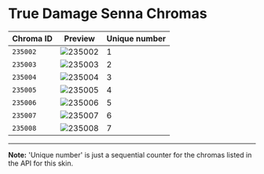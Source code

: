 # True Damage Senna Chromas

| Chroma ID | Preview | Unique number |
|---|---|---|
| `235002` | ![235002](https://raw.communitydragon.org/latest/plugins/rcp-be-lol-game-data/global/default/v1/champion-chroma-images/235/235002.png) | 1 |
| `235003` | ![235003](https://raw.communitydragon.org/latest/plugins/rcp-be-lol-game-data/global/default/v1/champion-chroma-images/235/235003.png) | 2 |
| `235004` | ![235004](https://raw.communitydragon.org/latest/plugins/rcp-be-lol-game-data/global/default/v1/champion-chroma-images/235/235004.png) | 3 |
| `235005` | ![235005](https://raw.communitydragon.org/latest/plugins/rcp-be-lol-game-data/global/default/v1/champion-chroma-images/235/235005.png) | 4 |
| `235006` | ![235006](https://raw.communitydragon.org/latest/plugins/rcp-be-lol-game-data/global/default/v1/champion-chroma-images/235/235006.png) | 5 |
| `235007` | ![235007](https://raw.communitydragon.org/latest/plugins/rcp-be-lol-game-data/global/default/v1/champion-chroma-images/235/235007.png) | 6 |
| `235008` | ![235008](https://raw.communitydragon.org/latest/plugins/rcp-be-lol-game-data/global/default/v1/champion-chroma-images/235/235008.png) | 7 |

---

**Note:** 'Unique number' is just a sequential counter for the chromas listed in the API for this skin.